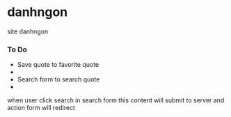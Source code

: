# danhngon
site danhngon
### To Do
* Save quote to favorite quote
* 
* Search form to search quote 
* 
when user click search in search form this content will submit to server
and action form will redirect 

